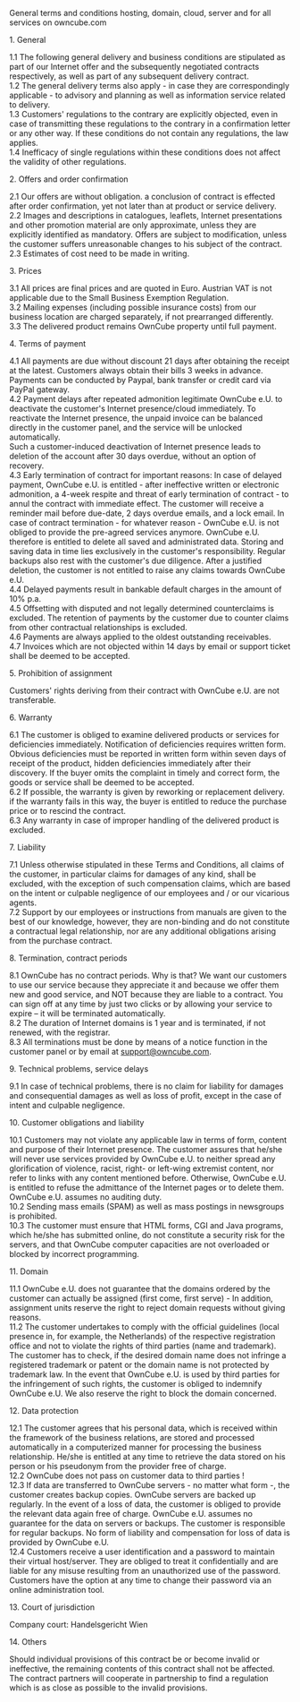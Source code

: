 General terms and conditions hosting, domain, cloud, server and for all services on owncube.com  
  
1\. General

1.1 The following general delivery and business conditions are stipulated as part of our Internet offer and the subsequently negotiated contracts respectively, as well as part of any subsequent delivery contract.  
1.2 The general delivery terms also apply - in case they are correspondingly applicable - to advisory and planning as well as information service related to delivery.  
1.3 Customers' regulations to the contrary are explicitly objected, even in case of transmitting these regulations to the contrary in a confirmation letter or any other way. If these conditions do not contain any regulations, the law applies.  
1.4 Inefficacy of single regulations within these conditions does not affect the validity of other regulations.

  
2\. Offers and order confirmation

2.1 Our offers are without obligation. a conclusion of contract is effected after order confirmation, yet not later than at product or service delivery.  
2.2 Images and descriptions in catalogues, leaflets, Internet presentations and other promotion material are only approximate, unless they are explicitly identified as mandatory. Offers are subject to modification, unless the customer suffers unreasonable changes to his subject of the contract.  
2.3 Estimates of cost need to be made in writing.

  
3\. Prices

3.1 All prices are final prices and are quoted in Euro. Austrian VAT is not applicable due to the Small Business Exemption Regulation.  
3.2 Mailing expenses (including possible insurance costs) from our business location are charged separately, if not prearranged differently.  
3.3 The delivered product remains OwnCube property until full payment.

  
4\. Terms of payment

4.1 All payments are due without discount 21 days after obtaining the receipt at the latest. Customers always obtain their bills 3 weeks in advance. Payments can be conducted by Paypal, bank transfer or credit card via PayPal gateway.  
4.2 Payment delays after repeated admonition legitimate OwnCube e.U. to deactivate the customer's Internet presence/cloud immediately. To reactivate the Internet presence, the unpaid invoice can be balanced directly in the customer panel, and the service will be unlocked automatically.  
Such a customer-induced deactivation of Internet presence leads to deletion of the account after 30 days overdue, without an option of recovery.  
4.3 Early termination of contract for important reasons: In case of delayed payment, OwnCube e.U. is entitled - after ineffective written or electronic admonition, a 4-week respite and threat of early termination of contract - to annul the contract with immediate effect. The customer will receive a reminder mail before due-date, 2 days overdue emails, and a lock email. In case of contract termination - for whatever reason - OwnCube e.U. is not obliged to provide the pre-agreed services anymore. OwnCube e.U. therefore is entitled to delete all saved and administrated data. Storing and saving data in time lies exclusively in the customer's responsibility. Regular backups also rest with the customer's due diligence. After a justified deletion, the customer is not entitled to raise any claims towards OwnCube e.U.  
4.4 Delayed payments result in bankable default charges in the amount of 10% p.a.  
4.5 Offsetting with disputed and not legally determined counterclaims is excluded. The retention of payments by the customer due to counter claims from other contractual relationships is excluded.  
4.6 Payments are always applied to the oldest outstanding receivables.  
4.7 Invoices which are not objected within 14 days by email or support ticket shall be deemed to be accepted.

  
5\. Prohibition of assignment

Customers' rights deriving from their contract with OwnCube e.U. are not transferable.

  
6\. Warranty

6.1 The customer is obliged to examine delivered products or services for deficiencies immediately. Notification of deficiencies requires written form. Obvious deficiencies must be reported in written form within seven days of receipt of the product, hidden deficiencies immediately after their discovery. If the buyer omits the complaint in timely and correct form, the goods or service shall be deemed to be accepted.  
6.2 If possible, the warranty is given by reworking or replacement delivery. if the warranty fails in this way, the buyer is entitled to reduce the purchase price or to rescind the contract.  
6.3 Any warranty in case of improper handling of the delivered product is excluded.

  
7\. Liability

7.1 Unless otherwise stipulated in these Terms and Conditions, all claims of the customer, in particular claims for damages of any kind, shall be excluded, with the exception of such compensation claims, which are based on the intent or culpable negligence of our employees and / or our vicarious agents.  
7.2 Support by our employees or instructions from manuals are given to the best of our knowledge, however, they are non-binding and do not constitute a contractual legal relationship, nor are any additional obligations arising from the purchase contract.

  
8\. Termination, contract periods

8.1 OwnCube has no contract periods. Why is that? We want our customers to use our service because they appreciate it and because we offer them new and good service, and NOT because they are liable to a contract. You can sign off at any time by just two clicks or by allowing your service to expire – it will be terminated automatically.  
8.2 The duration of Internet domains is 1 year and is terminated, if not renewed, with the registrar.  
8.3 All terminations must be done by means of a notice function in the customer panel or by email at support@owncube.com.

  
9\. Technical problems, service delays

9.1 In case of technical problems, there is no claim for liability for damages and consequential damages as well as loss of profit, except in the case of intent and culpable negligence.

  
10\. Customer obligations and liability

10.1 Customers may not violate any applicable law in terms of form, content and purpose of their Internet presence. The customer assures that he/she will never use services provided by OwnCube e.U. to neither spread any glorification of violence, racist, right- or left-wing extremist content, nor refer to links with any content mentioned before. Otherwise, OwnCube e.U. is entitled to refuse the admittance of the Internet pages or to delete them. OwnCube e.U. assumes no auditing duty.  
10.2 Sending mass emails (SPAM) as well as mass postings in newsgroups is prohibited.  
10.3 The customer must ensure that HTML forms, CGI and Java programs, which he/she has submitted online, do not constitute a security risk for the servers, and that OwnCube computer capacities are not overloaded or blocked by incorrect programming.

  
11\. Domain

11.1 OwnCube e.U. does not guarantee that the domains ordered by the customer can actually be assigned (first come, first serve) - In addition, assignment units reserve the right to reject domain requests without giving reasons.  
11.2 The customer undertakes to comply with the official guidelines (local presence in, for example, the Netherlands) of the respective registration office and not to violate the rights of third parties (name and trademark). The customer has to check, if the desired domain name does not infringe a registered trademark or patent or the domain name is not protected by trademark law. In the event that OwnCube e.U. is used by third parties for the infringement of such rights, the customer is obliged to indemnify OwnCube e.U. We also reserve the right to block the domain concerned.

  
12\. Data protection

12.1 The customer agrees that his personal data, which is received within the framework of the business relations, are stored and processed automatically in a computerized manner for processing the business relationship. He/she is entitled at any time to retrieve the data stored on his person or his pseudonym from the provider free of charge.  
12.2 OwnCube does not pass on customer data to third parties !  
12.3 If data are transferred to OwnCube servers - no matter what form -, the customer creates backup copies. OwnCube servers are backed up regularly. In the event of a loss of data, the customer is obliged to provide the relevant data again free of charge. OwnCube e.U. assumes no guarantee for the data on servers or backups. The customer is responsible for regular backups. No form of liability and compensation for loss of data is provided by OwnCube e.U.  
12.4 Customers receive a user identification and a password to maintain their virtual host/server. They are obliged to treat it confidentially and are liable for any misuse resulting from an unauthorized use of the password. Customers have the option at any time to change their password via an online administration tool.  

  
13\. Court of jurisdiction

Company court: Handelsgericht Wien

  
14\. Others

Should individual provisions of this contract be or become invalid or ineffective, the remaining contents of this contract shall not be affected. The contract partners will cooperate in partnership to find a regulation which is as close as possible to the invalid provisions.